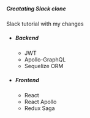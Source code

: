 <h5>Creatating Slack clone</h5>

<p>Slack tutorial with my changes</p>

<ul>
    <li>
        <h5>Backend</h5>
        <ul>
            <li>JWT</li>
            <li>Apollo-GraphQL</li>
            <li>Sequelize ORM</li>
        </ul>
    </li>
    <li>
        <h5>Frontend</h5>
        <ul>
            <li>React</li>
            <li>React Apollo</li>
            <li>Redux Saga</li>
        </ul>
    </li>
</ul>
